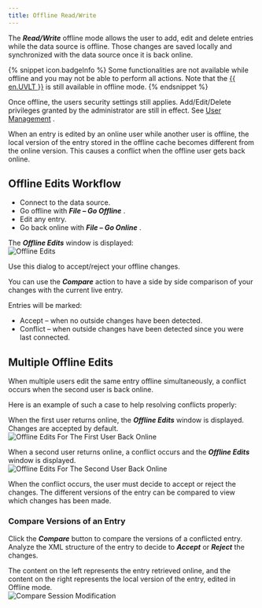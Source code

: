 ```yaml
---
title: Offline Read/Write
---
```

The ***Read/Write*** offline mode allows the user to add, edit and delete entries while the data source is offline. Those changes are saved locally and synchronized with the data source once it is back online. 

{% snippet icon.badgeInfo %} 
Some functionalities are not available while offline and you may not be able to perform all actions. Note that the [{{ en.UVLT }}](/rdm/windows/data-sources/user-vault/) is still available in offline mode. 
{% endsnippet %}
 
Once offline, the users security settings still applies. Add/Edit/Delete privileges granted by the administrator are still in effect. See [User Management](/rdm/windows/commands/administration/management/user-management/) .  

When an entry is edited by an online user while another user is offline, the local version of the entry stored in the offline cache becomes different from the online version. This causes a conflict when the offline user gets back online. 

## Offline Edits Workflow 

* Connect to the data source. 
* Go offline with ***File – Go Offline*** . 
* Edit any entry. 
* Go back online with ***File – Go Online*** . 

The ***Offline Edits*** window is displayed:  
![Offline Edits](https://webdevolutions.azureedge.net/docs/en/rdm/windows/clip10394.png) 

Use this dialog to accept/reject your offline changes.  

You can use the ***Compare*** action to have a side by side comparison of your changes with the current live entry.  

Entries will be marked:  

* Accept – when no outside changes have been detected. 
* Conflict – when outside changes have been detected since you were last connected. 

## Multiple Offline Edits 

When multiple users edit the same entry offline simultaneously, a conflict occurs when the second user is back online.  

Here is an example of such a case to help resolving conflicts properly:  

When the first user returns online, the ***Offline Edits*** window is displayed. Changes are accepted by default.  
![Offline Edits For The First User Back Online](https://webdevolutions.azureedge.net/docs/en/rdm/windows/clip3451.png) 

When a second user returns online, a conflict occurs and the ***Offline Edits*** window is displayed.  
![Offline Edits For The Second User Back Online](https://webdevolutions.azureedge.net/docs/en/rdm/windows/clip3452.png) 

When the conflict occurs, the user must decide to accept or reject the changes. The different versions of the entry can be compared to view which changes has been made.  


### Compare Versions of an Entry 

Click the ***Compare*** button to compare the versions of a conflicted entry. Analyze the XML structure of the entry to decide to ***Accept*** or ***Reject*** the changes.  

The content on the left represents the entry retrieved online, and the content on the right represents the local version of the entry, edited in Offline mode.  
![Compare Session Modification](https://webdevolutions.azureedge.net/docs/en/rdm/windows/clip3453.png) 
